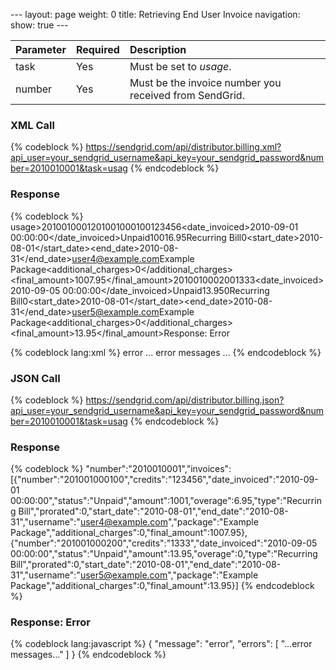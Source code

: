 --- layout: page weight: 0 title: Retrieving End User Invoice
navigation: show: true ---

<table>
<thead>
<tr class="header">
<th align="left">Parameter</th>
<th align="left">Required</th>
<th align="left">Description</th>
</tr>
</thead>
<tbody>
<tr class="odd">
<td align="left">task</td>
<td align="left">Yes</td>
<td align="left">Must be set to <em>usage</em>.</td>
</tr>
<tr class="even">
<td align="left">number</td>
<td align="left">Yes</td>
<td align="left">Must be the invoice number you received from SendGrid.</td>
</tr>
</tbody>
</table>

### XML Call

{% codeblock %}
https://sendgrid.com/api/distributor.billing.xml?api_user=your_sendgrid_username&api_key=your_sendgrid_password&number=2010010001&task=usag
{% endcodeblock %}

### Response

{% codeblock %}
usage\><number>2010010001</number><invoices><invoice><number>201001000100</number><credits>123456</credits><date_invoiced>2010-09-01
00:00:00</date_invoiced><status>Unpaid</status><amount>1001</amount><overage>6.95</overage><type>Recurring
Bill</type><prorated>0</prorated><start_date>2010-08-01</start_date><end_date>2010-08-31</end_date><username>user4@example.com</username><package>Example
Package</package><additional_charges>0</additional_charges><final_amount>1007.95</final_amount></invoice><invoice><number>201001000200</number><credits>1333</credits><date_invoiced>2010-09-05
00:00:00</date_invoiced><status>Unpaid</status><amount>13.95</amount><overage>0</overage><type>Recurring
Bill</type><prorated>0</prorated><start_date>2010-08-01</start_date><end_date>2010-08-31</end_date><username>user5@example.com</username><package>Example
Package</package><additional_charges>0</additional_charges><final_amount>13.95</final_amount></invoice></invoices></usage>Response:
Error

</h3>
{% codeblock lang:xml %}
<?xml version="1.0" encoding="ISO-8859-1"?>

<result>
   <message>error</message>
   <errors>
      <error>... error messages
...</error>
   </errors>
</result>
{% endcodeblock %}

### JSON Call

{% codeblock %}
https://sendgrid.com/api/distributor.billing.json?api_user=your_sendgrid_username&api_key=your_sendgrid_password&number=2010010001&task=usag
{% endcodeblock %}

### Response

{% codeblock %}
"number":"2010010001","invoices":
[{"number":"201001000100","credits":"123456","date_invoiced":"2010-09-01
00:00:00","status":"Unpaid","amount":1001,"overage":6.95,"type":"Recurring
Bill","prorated":0,"start_date":"2010-08-01","end_date":"2010-08-31","username":"user4@example.com","package":"Example
Package","additional_charges":0,"final_amount":1007.95},{"number":"201001000200","credits":"1333","date_invoiced":"2010-09-05
00:00:00","status":"Unpaid","amount":13.95,"overage":0,"type":"Recurring
Bill","prorated":0,"start_date":"2010-08-01","end_date":"2010-08-31","username":"user5@example.com","package":"Example
Package","additional_charges":0,"final_amount":13.95}]
{% endcodeblock %}

### Response: Error

{% codeblock lang:javascript %}
{
  "message": "error",
  "errors": [
    "...error messages..."
  ]
}
{% endcodeblock %}

